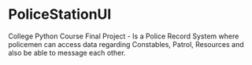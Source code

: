 # PoliceStationUI
College Python Course Final Project - Is a Police Record System where policemen can access data regarding Constables, Patrol, Resources and also be able to message each other.
